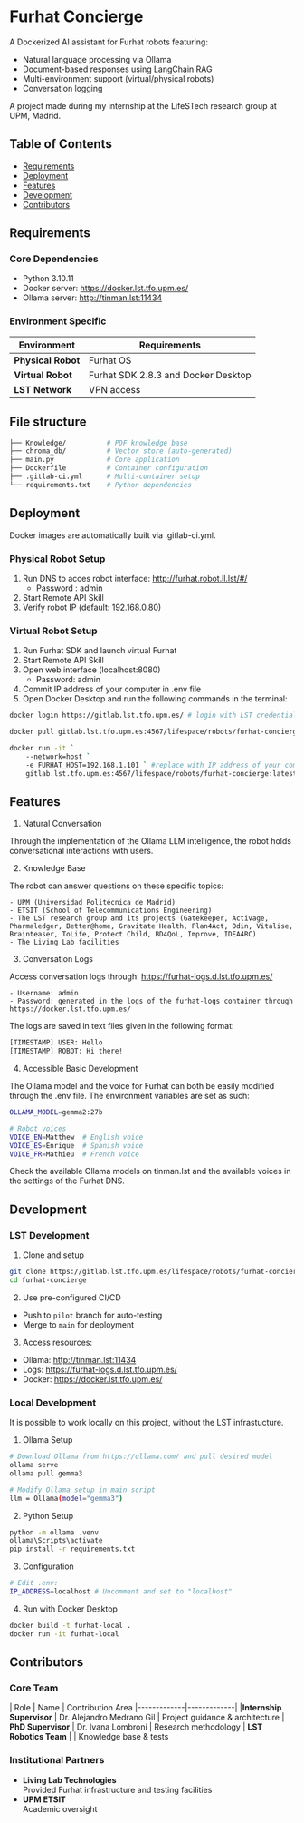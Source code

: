 # Furhat Concierge

A Dockerized AI assistant for Furhat robots featuring:
- Natural language processing via Ollama 
- Document-based responses using LangChain RAG
- Multi-environment support (virtual/physical robots)
- Conversation logging

A project made during my internship at the LifeSTech research group at UPM, Madrid. 

## Table of Contents
- [Requirements](#requirements)
- [Deployment](#deployment)
- [Features](#features)
- [Development](#development)
- [Contributors](#contributors)

## Requirements
### Core Dependencies
- Python 3.10.11
- Docker server: https://docker.lst.tfo.upm.es/
- Ollama server: http://tinman.lst:11434

### Environment Specific
| Environment | Requirements |
|-------------|-------------|
| **Physical Robot** | Furhat OS |
| **Virtual Robot** | Furhat SDK 2.8.3 and Docker Desktop |
| **LST Network** | VPN access |

## File structure 
```bash 
├── Knowledge/          # PDF knowledge base
├── chroma_db/          # Vector store (auto-generated)
├── main.py             # Core application
├── Dockerfile          # Container configuration
├── .gitlab-ci.yml      # Multi-container setup
└── requirements.txt    # Python dependencies
```

## Deployment 

Docker images are automatically built via .gitlab-ci.yml. 

### Physical Robot Setup

1. Run DNS to acces robot interface: http://furhat.robot.ll.lst/#/ 
    - Password : admin 
2. Start Remote API Skill 
3. Verify robot IP (default: 192.168.0.80)

### Virtual Robot Setup

1. Run Furhat SDK and launch virtual Furhat
2. Start Remote API Skill 
3. Open web interface (localhost:8080) 
    - Password: admin
4. Commit IP address of your computer in .env file
5. Open Docker Desktop and run the following commands in the terminal: 

```bash 
docker login https://gitlab.lst.tfo.upm.es/ # login with LST credentials (use personal access token with read_registery scope for the password)

docker pull gitlab.lst.tfo.upm.es:4567/lifespace/robots/furhat-concierge:latest # pull latest generated image from Docker LST instance to run it locally 

docker run -it `
    --network=host `
    -e FURHAT_HOST=192.168.1.101 ` #replace with IP address of your computer
    gitlab.lst.tfo.upm.es:4567/lifespace/robots/furhat-concierge:latest
```

## Features 

1. Natural Conversation

Through the implementation of the Ollama LLM intelligence, the robot holds conversational interactions with users. 

2. Knowledge Base 

The robot can answer questions on these specific topics: 

    - UPM (Universidad Politécnica de Madrid)
    - ETSIT (School of Telecommunications Engineering)
    - The LST research group and its projects (Gatekeeper, Activage, Pharmaledger, Better@home, Gravitate Health, Plan4Act, Odin, Vitalise, Brainteaser, ToLife, Protect Child, BD4QoL, Improve, IDEA4RC)
    - The Living Lab facilities

3. Conversation Logs

Access conversation logs through: https://furhat-logs.d.lst.tfo.upm.es/

    - Username: admin 
    - Password: generated in the logs of the furhat-logs container through https://docker.lst.tfo.upm.es/ 

The logs are saved in text files given in the following format:
    
```bash 
[TIMESTAMP] USER: Hello  
[TIMESTAMP] ROBOT: Hi there!  
```

4. Accessible Basic Development 

The Ollama model and the voice for Furhat can both be easily modified through the .env file. The environment variables are set as such: 

```bash 
OLLAMA_MODEL=gemma2:27b

# Robot voices 
VOICE_EN=Matthew  # English voice
VOICE_ES=Enrique  # Spanish voice  
VOICE_FR=Mathieu  # French voice 
```

Check the available Ollama models on tinman.lst and the available voices in the settings of the Furhat DNS. 

## Development 

### LST Development 

1. Clone and setup
```bash
git clone https://gitlab.lst.tfo.upm.es/lifespace/robots/furhat-concierge
cd furhat-concierge
```

2. Use pre-configured CI/CD
- Push to `pilot` branch for auto-testing
- Merge to `main` for deployment

3. Access resources:
- Ollama: http://tinman.lst:11434
- Logs: https://furhat-logs.d.lst.tfo.upm.es/
- Docker: https://docker.lst.tfo.upm.es/ 

### Local Development 

It is possible to work locally on this project, without the LST infrastucture. 

1. Ollama Setup

```bash
# Download Ollama from https://ollama.com/ and pull desired model
ollama serve
ollama pull gemma3 
```

```bash 
# Modify Ollama setup in main script
llm = Ollama(model="gemma3")
```

2. Python Setup
``` bash
python -m ollama .venv
ollama\Scripts\activate    
pip install -r requirements.txt
```

3. Configuration

```bash 
# Edit .env:
IP_ADDRESS=localhost # Uncomment and set to "localhost"
```

4. Run with Docker Desktop
``` bash
docker build -t furhat-local .
docker run -it furhat-local
```

## Contributors 

### Core Team 

| Role | Name | Contribution Area 
|-------------|-------------|
|**Internship Supervisor** | Dr. Alejandro Medrano Gil | Project guidance & architecture
| **PhD Supervisor** | Dr. Ivana Lombroni | Research methodology
| **LST Robotics Team** |  | Knowledge base & tests 

### Institutional Partners

- **Living Lab Technologies**  
  Provided Furhat infrastructure and testing facilities
- **UPM ETSIT**  
  Academic oversight 




